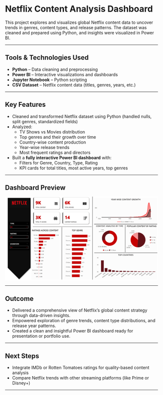 # Netflix Content Analysis Dashboard

This project explores and visualizes global Netflix content data to uncover trends in genres, content types, and release patterns. The dataset was cleaned and prepared using Python, and insights were visualized in Power BI.

---

## Tools & Technologies Used

- **Python** – Data cleaning and preprocessing
- **Power BI** – Interactive visualizations and dashboards
- **Jupyter Notebook** – Python scripting
- **CSV Dataset** – Netflix content data (titles, genres, years, etc.)

---

## Key Features

- Cleaned and transformed Netflix dataset using Python (handled nulls, split genres, standardized fields)
- Analyzed:
  - TV Shows vs Movies distribution
  - Top genres and their growth over time
  - Country-wise content production
  - Year-wise release trends
  - Most frequent ratings and directors
- Built a **fully interactive Power BI dashboard** with:
  - Filters for Genre, Country, Type, Rating
  - KPI cards for total titles, most active years, top genres

---

## Dashboard Preview

![Dashboard](dashboard_netflix.png)

---

## Outcome

- Delivered a comprehensive view of Netflix’s global content strategy through data-driven insights.
- Empowered exploration of genre trends, content type distributions, and release year patterns.
- Created a clean and insightful Power BI dashboard ready for presentation or portfolio use.

---

## Next Steps

- Integrate IMDb or Rotten Tomatoes ratings for quality-based content analysis
- Compare Netflix trends with other streaming platforms (like Prime or Disney+)

---
